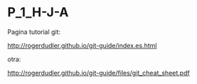 # P_1_H-J-A

Pagina tutorial git:

http://rogerdudler.github.io/git-guide/index.es.html

otra:

http://rogerdudler.github.io/git-guide/files/git_cheat_sheet.pdf

